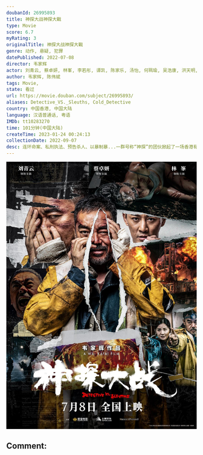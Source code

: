 ```yaml
---
doubanId: 26995893
title: 神探大战神探大戰
type: Movie
score: 6.7
myRating: 3
originalTitle: 神探大战神探大戰
genre: 动作, 悬疑, 犯罪
datePublished: 2022-07-08
director: 韦家辉
actor: 刘青云, 蔡卓妍, 林峯, 李若彤, 谭凯, 陈家乐, 汤怡, 何珮瑜, 吴浩康, 洪天明, 车婉婉, 斌子, 李菁, 马志威, 杨天宇, 胡子彤, 朱鉴然, 马睿瀚, 李生衍, 谢志豪, 马睿灏, 莫凯伟, 黎卓成, 陈景鸿, 戚务振, 张文杰, 周祉君, 梁进龙, 何伟业, 郑保瑞, 梁泳, 伍咏诗, 叶扬堃, 陆文卫, 何果轩, 林俊杰, 陈卓华, 章豪杰
author: 韦家辉, 陈伟斌
tags: Movie, 
state: 看过
url: https://movie.douban.com/subject/26995893/
aliases: Detective_VS._Sleuths, Cold_Detective
country: 中国香港, 中国大陆
language: 汉语普通话, 粤语
IMDb: tt10283270
time: 101分钟(中国大陆)
createTime: 2023-01-24 00:24:13
collectionDate: 2022-09-07
desc: 连环命案、私刑执法、预告杀人、以暴制暴...一群号称“神探”的团伙掀起了一场香港有史以来最邪恶的犯罪！患有精神疾病的“癫佬神探”李俊（刘青云饰）为查真凶独闯犯罪现场！以“神探夫妇”陈仪（蔡卓妍饰）...
---
```


![image](assets/p2875702766.jpg)

Comment: 
---

